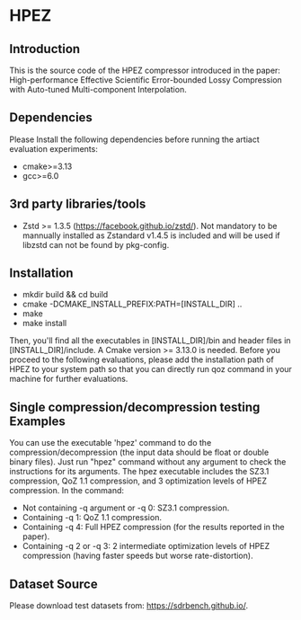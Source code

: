 # HPEZ

## Introduction

This is the source code of the HPEZ compressor introduced in the paper: High-performance Effective Scientific Error-bounded Lossy Compression with Auto-tuned Multi-component Interpolation.

## Dependencies

Please Install the following dependencies before running the artiact evaluation experiments:

* cmake>=3.13
* gcc>=6.0

## 3rd party libraries/tools

* Zstd >= 1.3.5 (https://facebook.github.io/zstd/). Not mandatory to be mannually installed as Zstandard v1.4.5 is included and will be used if libzstd can not be found by pkg-config.

## Installation

* mkdir build && cd build
* cmake -DCMAKE_INSTALL_PREFIX:PATH=[INSTALL_DIR] ..
* make
* make install

Then, you'll find all the executables in [INSTALL_DIR]/bin and header files in [INSTALL_DIR]/include. A Cmake version >= 3.13.0 is needed. 
Before you proceed to the following evaluations, please add the installation path of HPEZ to your system path so that you can directly run qoz command in your machine for further evaluations.

## Single compression/decompression testing Examples

You can use the executable 'hpez' command to do the compression/decompression (the input data should be float or double binary files). Just run "hpez" command without any argument to check the instructions for its arguments.
The hpez executable includes the SZ3.1 compression, QoZ 1.1 compression, and 3 optimization levels of HPEZ compression. In the command:
* Not containing -q argument or -q 0: SZ3.1 compression.
* Containing -q 1: QoZ 1.1 compression.
* Containing -q 4: Full HPEZ compression (for the results reported in the paper).
* Containing -q 2 or -q 3: 2 intermediate optimization levels of HPEZ compression (having faster speeds but worse rate-distortion).

## Dataset Source 

Please download test datasets from: https://sdrbench.github.io/. 

